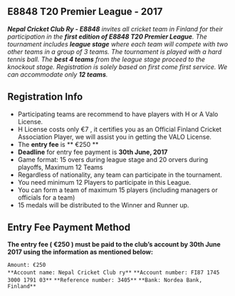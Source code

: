 ## E8848 T20 Premier League - 2017

_**Nepal Cricket Club Ry - E8848** invites all cricket team in Finland for their participation in the **first edition of E8848 T20 Premier League**. The tournament includes **league stage** where each team will compete with two other teams in a group of 3 teams. The tournament is played with a hard tennis ball. The **best 4 teams** from the league stage proceed to the knockout stage. Registration is solely based on first come first service. We can accommodate only **12 teams**._

## Registration Info
- Participating teams are recommend to have players with H or A Valo License. 
- H License costs only €7 , it certifies you as an Official Finland Cricket Association Player, we will assist you in getting the VALO License.
- The **entry fee** is ** €250 ** 
- **Deadline** for entry fee payment is **30th June, 2017**
- Game format: 15 overs during league stage and 20 orvers during playoffs, Maximum 12 Teams
- Regardless of nationality, any team can participate in the tournament. 
- You need minimum 12 Players to participate in this League. 
- You can form a team of maximum 15 players (including managers or officials for a team) 
- 15 medals will be distributed to the Winner and Runner up.
## Entry Fee Payment Method 
**The entry fee ( **€250** ) must be paid to the club’s account by **30th June 2017** using the information as mentioned below:**
    
   `Amount: €250`<br>
      `**Account name: Nepal Cricket Club ry**` 
      `**Account number: FI87 1745 3000 1791 03**` 
      `**Reference number: 3405**` 
       `**Bank: Nordea Bank, Finland**`
 

